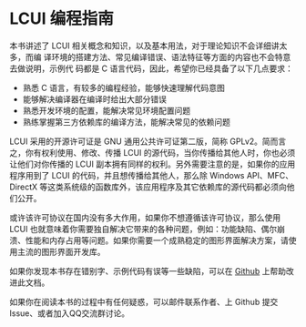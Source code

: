 # LCUI 编程指南

本书讲述了 LCUI 相关概念和知识，以及基本用法，对于理论知识不会详细讲太多，而编
译环境的搭建方法、常见编译错误、语法特征等方面的内容也不会特意去做说明，示例代
码都是 C 语言代码，因此，希望你已经具备了以下几点要求：

- 熟悉 C 语言，有较多的编程经验，能够快速理解代码意图
- 能够解决编译器在编译时给出大部分错误
- 熟悉开发环境的配置，能解决常见环境配置问题
- 熟练掌握第三方依赖库的编译方法，能解决常见的依赖问题

LCUI 采用的开源许可证是 GNU 通用公共许可证第二版，简称 GPLv2。简而言之，你有权利使用、修改、传播 LCUI 的源代码，当你传播给其他人时，你也必须让他们对你传播的 LCUI 副本拥有同样的权利。另外需要注意的是，如果你的应用程序用到了 LCUI 的代码，并且想传播给其他人，那么除 Windows API、MFC、DirectX 等这类系统级的函数库外，该应用程序及其它依赖库的源代码都必须向他们公开。

或许该许可协议在国内没有多大作用，如果你不想遵循该许可协议，那么使用 LCUI 也就意味着你需要独自解决它带来的各种问题，例如：功能缺陷、偶尔崩溃、性能和内存占用等问题。如果你需要一个成熟稳定的图形界面解决方案，请使用主流的图形界面开发库。

如果你发现本书存在错别字、示例代码有误等一些缺陷，可以在 [Github](https://github.com/lc-soft/LCUI-Guide) 上帮助改进此文档。

如果你在阅读本书的过程中有任何疑惑，可以邮件联系作者、上 Github 提交 Issue、或者加入QQ交流群讨论。
